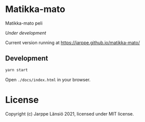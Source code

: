 # Matikka-mato

Matikka-mato peli

*Under development*

Current version running at https://jarppe.github.io/matikka-mato/

## Development

```bash
yarn start
```

Open `./docs/index.html` in your browser.


# License

Copyright (c) Jarppe Länsiö 2021, licensed under MIT license.
